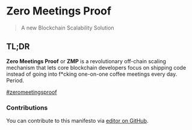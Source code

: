 # Zero Meetings Proof
> A new Blockchain Scalability Solution

## TL;DR
**Zero Meetings Proof** or **ZMP** is a revolutionary off-chain scaling mechanism that lets core blockchain developers focus on shipping code instead of going into f*cking one-on-one coffee meetings every day. Period.

[#zeromeetingsproof](https://twitter.com/hashtag/zeromeetingsproof)

<!-- Go to www.addthis.com/dashboard to customize your tools -->
<script type="text/javascript" src="//s7.addthis.com/js/300/addthis_widget.js#pubid=ra-5aaa6119b48105d0"></script>
<!-- Go to www.addthis.com/dashboard to customize your tools -->
<div class="addthis_inline_share_toolbox"></div>

### Contributions
You can contribute to this manifesto via [editor on GitHub](https://github.com/ksaitor/zeromeetingsproof/edit/master/README.md).
